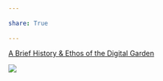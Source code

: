 ---  
share: True  
---  
[A Brief History & Ethos of the Digital Garden](https://maggieappleton.com/garden-history)  
![](https://res.cloudinary.com/dg3gyk0gu/image/upload/c_scale,f_auto,q_auto:good,w_1100/v1593765637/maggieappleton.com/notes/garden-history/digital-garden.png)  
